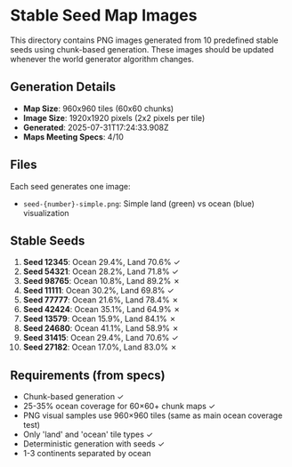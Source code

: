 # Stable Seed Map Images

This directory contains PNG images generated from 10 predefined stable seeds using chunk-based generation.
These images should be updated whenever the world generator algorithm changes.

## Generation Details

- **Map Size**: 960x960 tiles (60x60 chunks)
- **Image Size**: 1920x1920 pixels (2x2 pixels per tile)
- **Generated**: 2025-07-31T17:24:33.908Z
- **Maps Meeting Specs**: 4/10

## Files

Each seed generates one image:
- `seed-{number}-simple.png`: Simple land (green) vs ocean (blue) visualization

## Stable Seeds

1. **Seed 12345**: Ocean 29.4%, Land 70.6% ✓
2. **Seed 54321**: Ocean 28.2%, Land 71.8% ✓
3. **Seed 98765**: Ocean 10.8%, Land 89.2% ✗
4. **Seed 11111**: Ocean 30.2%, Land 69.8% ✓
5. **Seed 77777**: Ocean 21.6%, Land 78.4% ✗
6. **Seed 42424**: Ocean 35.1%, Land 64.9% ✗
7. **Seed 13579**: Ocean 15.9%, Land 84.1% ✗
8. **Seed 24680**: Ocean 41.1%, Land 58.9% ✗
9. **Seed 31415**: Ocean 29.4%, Land 70.6% ✓
10. **Seed 27182**: Ocean 17.0%, Land 83.0% ✗

## Requirements (from specs)

- Chunk-based generation ✓
- 25-35% ocean coverage for 60×60+ chunk maps ✓
- PNG visual samples use 960×960 tiles (same as main ocean coverage test)
- Only 'land' and 'ocean' tile types ✓
- Deterministic generation with seeds ✓
- 1-3 continents separated by ocean
